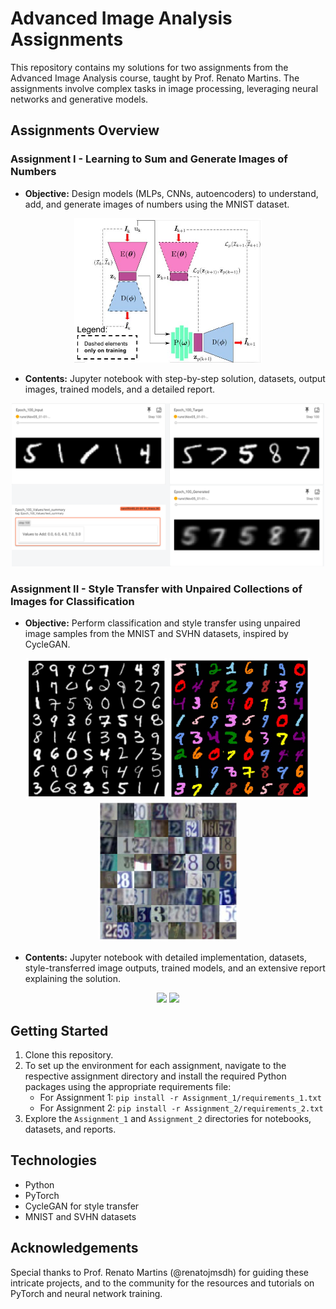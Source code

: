 # Advanced Image Analysis Assignments

This repository contains my solutions for two assignments from the Advanced Image Analysis course, taught by Prof. Renato Martins. The assignments involve complex tasks in image processing, leveraging neural networks and generative models.

## Assignments Overview

### Assignment I - Learning to Sum and Generate Images of Numbers

- **Objective:** Design models (MLPs, CNNs, autoencoders) to understand, add, and generate images of numbers using the MNIST dataset.

<p align="center">
  <img src="https://github.com/GraceSevillano/Advanced-Image-Analysis-Assignments/blob/master/Assignment_1/images/MLDL_2023_Assignment_1.jpg" width="300" />
</p>
  
- **Contents:** Jupyter notebook with step-by-step solution, datasets, output images, trained models, and a detailed report.

<p align="center">
  <img src="https://github.com/GraceSevillano/Advanced-Image-Analysis-Assignments/blob/master/Assignment_1/images/imagenes_modelilin.png" width="500" />
</p>

### Assignment II - Style Transfer with Unpaired Collections of Images for Classification

- **Objective:** Perform classification and style transfer using unpaired image samples from the MNIST and SVHN datasets, inspired by CycleGAN.

<p align="center">
  <img src="https://github.com/GraceSevillano/Advanced-Image-Analysis-Assignments/blob/master/Assignment_2/images/mnist_data.jpg" width="225" />
  <img src="https://github.com/GraceSevillano/Advanced-Image-Analysis-Assignments/blob/master/Assignment_2/images/colored_data.jpg" width="225"  />
  <img src="https://github.com/GraceSevillano/Advanced-Image-Analysis-Assignments/blob/master/Assignment_2/images/svhn_data.jpg" width="225"  />
</p>

- **Contents:** Jupyter notebook with detailed implementation, datasets, style-transferred image outputs, trained models, and an extensive report explaining the solution.

<p align="center">
  <img src="https://github.com/GraceSevillano/Advanced-Image-Analysis-Assignments/blob/master/Assignment_2/images/generator_A_GANS1.gif" width="226" />
  <img src="https://github.com/GraceSevillano/Advanced-Image-Analysis-Assignments/blob/master/Assignment_2/images/generator_A_GANS2.gif" width="226" />
</p>

## Getting Started

1. Clone this repository.
2. To set up the environment for each assignment, navigate to the respective assignment directory and install the required Python packages using the appropriate requirements file:
   - For Assignment 1: `pip install -r Assignment_1/requirements_1.txt`
   - For Assignment 2: `pip install -r Assignment_2/requirements_2.txt`
3. Explore the `Assignment_1` and `Assignment_2` directories for notebooks, datasets, and reports.

## Technologies

- Python
- PyTorch
- CycleGAN for style transfer
- MNIST and SVHN datasets

## Acknowledgements

Special thanks to Prof. Renato Martins (@renatojmsdh) for guiding these intricate projects, and to the community for the resources and tutorials on PyTorch and neural network training.


